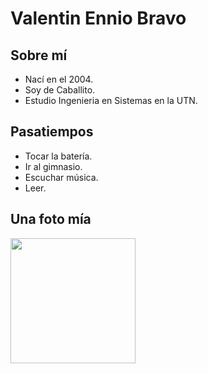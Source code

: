 # Valentin Ennio Bravo
## Sobre mí
- Nací en el 2004.
- Soy de Caballito.
- Estudio Ingenieria en Sistemas en la UTN.
## Pasatiempos
- Tocar la batería.
- Ir al gimnasio.
- Escuchar música.
- Leer.
## Una foto mía
<p align=left>
  <image src = "https://github.com/pdepviernestm/2024-presentacion-VEBravo/assets/146397261/06146798-4b88-4448-a4de-d3b1b0b673a3" height=auto width=200px>
</p>

